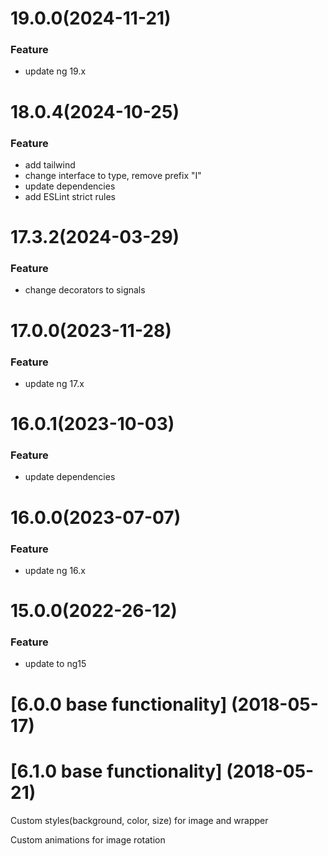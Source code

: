 # 19.0.0(2024-11-21)

### Feature

-   update ng 19.x

# 18.0.4(2024-10-25)

### Feature

-   add tailwind
-   change interface to type, remove prefix "I"
-   update dependencies
-   add ESLint strict rules

# 17.3.2(2024-03-29)

### Feature

-   change decorators to signals

<a name="17.0.0"></a>

# 17.0.0(2023-11-28)

### Feature

-   update ng 17.x

<a name="17.0.0"></a>

# 16.0.1(2023-10-03)

### Feature

-   update dependencies

# 16.0.0(2023-07-07)

### Feature

-   update ng 16.x

<a name="16.0.0"></a>

# 15.0.0(2022-26-12)

### Feature

-   update to ng15

<a name="15.0.0"></a>

<a name="6.0.0"></a>

# [6.0.0 base functionality] (2018-05-17)

<a name="6.1.0"></a>

# [6.1.0 base functionality] (2018-05-21)

<p>Custom styles(background, color, size) for image and wrapper</p>
<p>Custom animations for image rotation</p>
